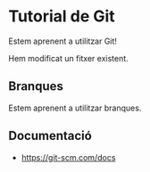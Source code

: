 # Tutorial de Git
Estem aprenent a utilitzar Git!

Hem modificat un fitxer existent.

## Branques
Estem aprenent a utilitzar branques.

## Documentació
- https://git-scm.com/docs
